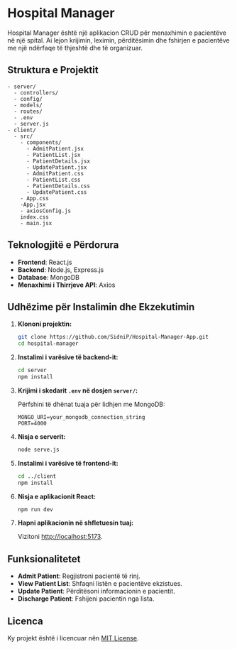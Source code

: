 # Hospital Manager

Hospital Manager është një aplikacion CRUD për menaxhimin e pacientëve në një spital. Ai lejon krijimin, leximin, përditësimin dhe fshirjen e pacientëve me një ndërfaqe të thjeshtë dhe të organizuar.

## Struktura e Projektit

```
- server/
  - controllers/
  - config/
  - models/
  - routes/
  - .env
  - server.js
- client/
  - src/
    - components/
      - AdmitPatient.jsx
      - PatientList.jsx
      - PatientDetails.jsx
      - UpdatePatient.jsx
      - AdmitPatient.css
      - PatientList.css
      - PatientDetails.css
      - UpdatePatient.css
    - App.css
    -App.jsx
    - axiosConfig.js
    index.css
    - main.jsx

```

## Teknologjitë e Përdorura

- **Frontend**: React.js
- **Backend**: Node.js, Express.js
- **Database**: MongoDB
- **Menaxhimi i Thirrjeve API**: Axios

## Udhëzime për Instalimin dhe Ekzekutimin

1. **Klononi projektin:**

   ```bash
   git clone https://github.com/SidniP/Hospital-Manager-App.git
   cd hospital-manager
   ```

2. **Instalimi i varësive të backend-it:**

   ```bash
   cd server
   npm install
   ```

3. **Krijimi i skedarit `.env` në dosjen `server/`:**

   Përfshini të dhënat tuaja për lidhjen me MongoDB:

   ```
   MONGO_URI=your_mongodb_connection_string
   PORT=4000
   ```

4. **Nisja e serverit:**

   ```bash
   node serve.js
   ```

5. **Instalimi i varësive të frontend-it:**

   ```bash
   cd ../client
   npm install
   ```

6. **Nisja e aplikacionit React:**

   ```bash
   npm run dev
   ```

7. **Hapni aplikacionin në shfletuesin tuaj:**

   Vizitoni [http://localhost:5173](http://localhost:5173).

## Funksionalitetet

- **Admit Patient**: Regjistroni pacientë të rinj.
- **View Patient List**: Shfaqni listën e pacientëve ekzistues.
- **Update Patient**: Përditësoni informacionin e pacientit.
- **Discharge Patient**: Fshijeni pacientin nga lista.



## Licenca

Ky projekt është i licencuar nën [MIT License](LICENSE).

